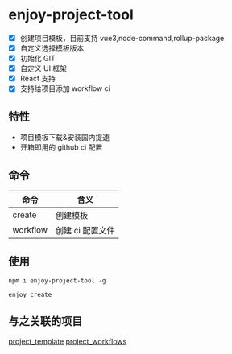 # enjoy-project-tool

- [x] 创建项目模板，目前支持 vue3,node-command,rollup-package
- [x] 自定义选择模板版本
- [x] 初始化 GIT
- [x] 自定义 UI 框架
- [x] React 支持
- [x] 支持给项目添加 workflow ci

## 特性

- 项目模板下载&安装国内提速
- 开箱即用的 github ci 配置

## 命令

| 命令     | 含义             |
| -------- | ---------------- |
| create   | 创建模板         |
| workflow | 创建 ci 配置文件 |

## 使用

```shell
npm i enjoy-project-tool -g
```

```shell
enjoy create
```

## 与之关联的项目

[project_template](https://github.com/seho-code-life/project_template)
[project_workflows](https://github.com/seho-code-life/project_workflows)
